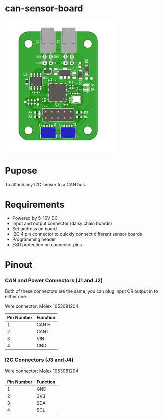 # can-sensor-board

<img src="board.png" width="350">

# Pupose
To attach any I2C sensor to a CAN bus.

# Requirements
* Powered by 5-16V DC
* Input and output connector (daisy chain boards)
* Set address on board
* I2C 4 pin connector to quickly connect different sensor boards
* Programming header
* ESD protection on connector pins

# Pinout
### CAN and Power Connectors (J1 and J2)

Both of these connectors are the same, you can plug input OR output in to either one.

Wire connector: Molex 1053081204

| Pin Number | Function |
|--|--|
|1| CAN H |
|2 | CAN L |
|3 | VIN |
|4 | GND|

### I2C Connectors (J3 and J4)

Wire connector: Molex 1053081204

| Pin Number | Function |
|--|--|
|1| GND |
|2 | 3V3 |
|3 | SDA |
|4 | SCL|

